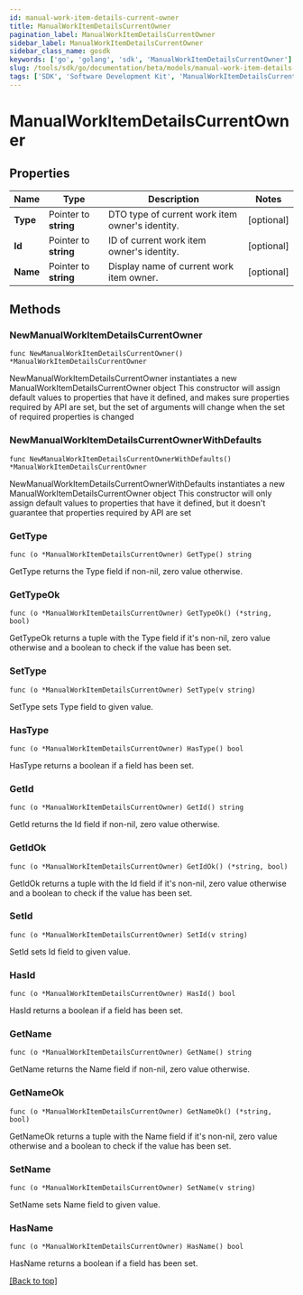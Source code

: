 ```yaml
---
id: manual-work-item-details-current-owner
title: ManualWorkItemDetailsCurrentOwner
pagination_label: ManualWorkItemDetailsCurrentOwner
sidebar_label: ManualWorkItemDetailsCurrentOwner
sidebar_class_name: gosdk
keywords: ['go', 'golang', 'sdk', 'ManualWorkItemDetailsCurrentOwner'] 
slug: /tools/sdk/go/documentation/beta/models/manual-work-item-details-current-owner
tags: ['SDK', 'Software Development Kit', 'ManualWorkItemDetailsCurrentOwner']
---
```


# ManualWorkItemDetailsCurrentOwner

## Properties

Name | Type | Description | Notes
------------ | ------------- | ------------- | -------------
**Type** | Pointer to **string** | DTO type of current work item owner&#39;s identity. | [optional] 
**Id** | Pointer to **string** | ID of current work item owner&#39;s identity. | [optional] 
**Name** | Pointer to **string** | Display name of current work item owner. | [optional] 

## Methods

### NewManualWorkItemDetailsCurrentOwner

`func NewManualWorkItemDetailsCurrentOwner() *ManualWorkItemDetailsCurrentOwner`

NewManualWorkItemDetailsCurrentOwner instantiates a new ManualWorkItemDetailsCurrentOwner object
This constructor will assign default values to properties that have it defined,
and makes sure properties required by API are set, but the set of arguments
will change when the set of required properties is changed

### NewManualWorkItemDetailsCurrentOwnerWithDefaults

`func NewManualWorkItemDetailsCurrentOwnerWithDefaults() *ManualWorkItemDetailsCurrentOwner`

NewManualWorkItemDetailsCurrentOwnerWithDefaults instantiates a new ManualWorkItemDetailsCurrentOwner object
This constructor will only assign default values to properties that have it defined,
but it doesn't guarantee that properties required by API are set

### GetType

`func (o *ManualWorkItemDetailsCurrentOwner) GetType() string`

GetType returns the Type field if non-nil, zero value otherwise.

### GetTypeOk

`func (o *ManualWorkItemDetailsCurrentOwner) GetTypeOk() (*string, bool)`

GetTypeOk returns a tuple with the Type field if it's non-nil, zero value otherwise
and a boolean to check if the value has been set.

### SetType

`func (o *ManualWorkItemDetailsCurrentOwner) SetType(v string)`

SetType sets Type field to given value.

### HasType

`func (o *ManualWorkItemDetailsCurrentOwner) HasType() bool`

HasType returns a boolean if a field has been set.

### GetId

`func (o *ManualWorkItemDetailsCurrentOwner) GetId() string`

GetId returns the Id field if non-nil, zero value otherwise.

### GetIdOk

`func (o *ManualWorkItemDetailsCurrentOwner) GetIdOk() (*string, bool)`

GetIdOk returns a tuple with the Id field if it's non-nil, zero value otherwise
and a boolean to check if the value has been set.

### SetId

`func (o *ManualWorkItemDetailsCurrentOwner) SetId(v string)`

SetId sets Id field to given value.

### HasId

`func (o *ManualWorkItemDetailsCurrentOwner) HasId() bool`

HasId returns a boolean if a field has been set.

### GetName

`func (o *ManualWorkItemDetailsCurrentOwner) GetName() string`

GetName returns the Name field if non-nil, zero value otherwise.

### GetNameOk

`func (o *ManualWorkItemDetailsCurrentOwner) GetNameOk() (*string, bool)`

GetNameOk returns a tuple with the Name field if it's non-nil, zero value otherwise
and a boolean to check if the value has been set.

### SetName

`func (o *ManualWorkItemDetailsCurrentOwner) SetName(v string)`

SetName sets Name field to given value.

### HasName

`func (o *ManualWorkItemDetailsCurrentOwner) HasName() bool`

HasName returns a boolean if a field has been set.


[[Back to top]](#) 


